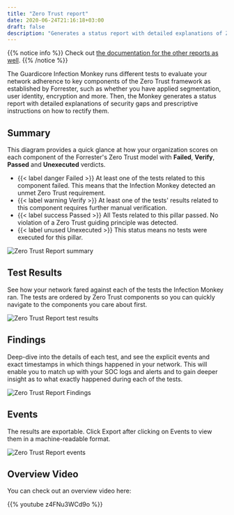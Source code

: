 ```yaml
---
title: "Zero Trust report"
date: 2020-06-24T21:16:18+03:00
draft: false
description: "Generates a status report with detailed explanations of Zero Trust security gaps and prescriptive instructions on how to rectify them"
---
```


{{% notice info %}}
Check out [the documentation for the other reports as well](../).
{{% /notice %}}

The Guardicore Infection Monkey runs different tests to evaluate your network adherence to key components of the Zero Trust framework as established by Forrester, such as whether you have applied segmentation, user identity, encryption and more. Then, the Monkey generates a status report with detailed explanations of security gaps and prescriptive instructions on how to rectify them.

## Summary

This diagram provides a quick glance at how your organization scores on each component of the Forrester's Zero Trust model with **Failed**, **Verify**, **Passed** and **Unexecuted** verdicts.

- {{< label danger Failed >}} At least one of the tests related to this component failed. This means that the Infection Monkey detected an unmet Zero Trust requirement.
- {{< label warning Verify >}} At least one of the tests' results related to this component requires further manual verification.
- {{< label success Passed >}} All Tests related to this pillar passed. No violation of a Zero Trust guiding principle was detected.
- {{< label unused Unexecuted >}} This status means no tests were executed for this pillar.

![Zero Trust Report summary](/images/usage/reports/ztreport1.png "Zero Trust Report summary")

## Test Results

See how your network fared against each of the tests the Infection Monkey ran. The tests are ordered by Zero Trust components so you can quickly navigate to the components you care about first.

![Zero Trust Report test results](/images/usage/reports/ztreport2.png "Zero Trust Report test results")

## Findings

Deep-dive into the details of each test, and see the explicit events and exact timestamps in which things happened in your network. This will enable you to match up with your SOC logs and alerts and to gain deeper insight as to what exactly happened during each of the tests.

![Zero Trust Report Findings](/images/usage/reports/ztreport3.png "Zero Trust Report Findings")

## Events

The results are exportable. Click Export after clicking on Events to view them in a machine-readable format.

![Zero Trust Report events](/images/usage/reports/ztreport4.png "Zero Trust Report events")

## Overview Video

You can check out an overview video here:

{{% youtube z4FNu3WCd9o %}}
